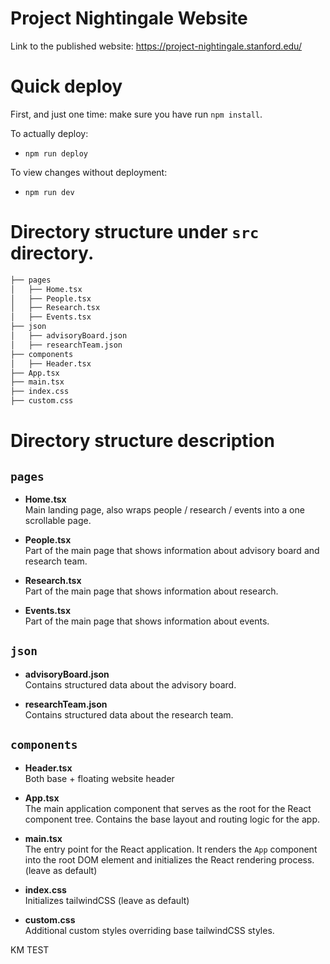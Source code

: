 # Project Nightingale Website
Link to the published website: https://project-nightingale.stanford.edu/

# Quick deploy
First, and just one time: make sure you have run `npm install`.

To actually deploy:
* `npm run deploy`

To view changes without deployment:
* `npm run dev`

# Directory structure under `src` directory.

```bash
├── pages
│   ├── Home.tsx  
│   ├── People.tsx
│   ├── Research.tsx
│   ├── Events.tsx
├── json
│   ├── advisoryBoard.json  
│   ├── researchTeam.json
├── components
│   ├── Header.tsx
├── App.tsx
├── main.tsx
├── index.css
├── custom.css
```

# Directory structure description

## **`pages`**
- **Home.tsx**  
  Main landing page, also wraps people / research / events into a one scrollable page.

- **People.tsx**  
  Part of the main page that shows information about advisory board and research team.

- **Research.tsx**  
  Part of the main page that shows information about research.

- **Events.tsx**  
  Part of the main page that shows information about events.

## **`json`**
- **advisoryBoard.json**  
  Contains structured data about the advisory board.

- **researchTeam.json**  
  Contains structured data about the research team.


## **`components`**
- **Header.tsx**  
  Both base + floating website header

- **App.tsx**  
  The main application component that serves as the root for the React component tree. Contains the base layout and routing logic for the app.

- **main.tsx**  
  The entry point for the React application. It renders the `App` component into the root DOM element and initializes the React rendering process. (leave as default)

- **index.css**  
  Initializes tailwindCSS (leave as default)

- **custom.css**  
  Additional custom styles overriding base tailwindCSS styles.



KM TEST